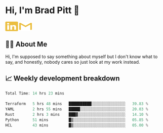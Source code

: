 # Hi, I'm Brad Pitt 👋


<a href="https://www.linkedin.com/in/mathias-mauraisin/" target="blank"><img align="center" src="./icons/linkedin.svg" alt="https://www.linkedin.com/in/mathias-mauraisin/" height="30" width="40" /></a>
<a href="mailto:mathias.mauraisin.pro@gmail.com" target="blank"><img align="center" src="./icons/gmail.svg" alt="redrew" height="30" width="40" /></a>




<!-- ![snap](images/Snap_dark.png?raw=true) -->
<!-- ![snap](images/Snap_dark_bg.png?raw=true) -->


<!-- [![My Skills](https://skillicons.dev/icons?i=c,cpp,html,css,js,ts,)](https://skillicons.dev) -->

## 🙋‍♂️&nbsp;About Me

Hi, I'm supposed to say something about myself but I don't know what to say, and honestly, nobody cares so just look at my work instead.

## 📈&nbsp;Weekly development breakdown

<!-- [![mamaurai's 42 stats](https://badge42.vercel.app/api/v2/cl1l4qz93000609l4yixitcl4/stats?cursusId=21&coalitionId=45)](https://github.com/JaeSeoKim/badge42) -->





<!--START_SECTION:waka-->

```rust
Total Time: 14 hrs 23 mins

Terraform   5 hrs 48 mins   ██████████░░░░░░░░░░░░░░░   39.83 %
YAML        2 hrs 55 mins   █████░░░░░░░░░░░░░░░░░░░░   20.03 %
Rust        2 hrs 3 mins    ███▓░░░░░░░░░░░░░░░░░░░░░   14.10 %
Python      51 mins         █▒░░░░░░░░░░░░░░░░░░░░░░░   05.85 %
HCL         43 mins         █▒░░░░░░░░░░░░░░░░░░░░░░░   05.00 %
```

<!--END_SECTION:waka-->


